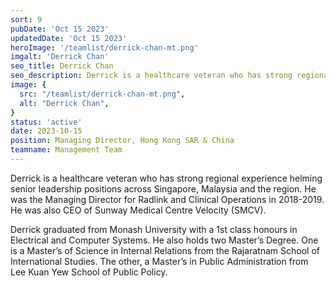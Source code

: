 ```yaml
---
sort: 9
pubDate: 'Oct 15 2023'
updatedDate: 'Oct 15 2023'
heroImage: '/teamlist/derrick-chan-mt.png'
imgalt: 'Derrick Chan'
seo_title: Derrick Chan
seo_description: Derrick is a healthcare veteran who has strong regional experience helming senior leadership positions across Singapore, Malaysia and the region.
image: {
  src: "/teamlist/derrick-chan-mt.png",
  alt: "Derrick Chan",
}
status: 'active'
date: 2023-10-15
position: Managing Director, Hong Kong SAR & China
teamname: Management Team
---
```


Derrick is a healthcare veteran who has strong regional experience helming senior leadership positions across Singapore, Malaysia and the region. He was the Managing Director for Radlink and Clinical Operations in 2018-2019. He was also CEO of Sunway Medical Centre Velocity (SMCV).

Derrick graduated from Monash University with a 1st class honours in Electrical and Computer Systems. He also holds two Master’s Degree. One is a Master’s of Science in Internal Relations from the Rajaratnam School of International Studies. The other, a Master’s in Public Administration from Lee Kuan Yew School of Public Policy.
